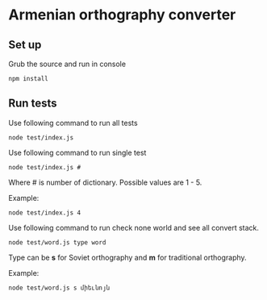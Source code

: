 # Armenian orthography converter

## Set up

Grub the source and run in console

    npm install

## Run tests

Use following command to run all tests

    node test/index.js

Use following command to run single test

    node test/index.js #

Where # is number of dictionary. Possible values are 1 - 5.

Example:

    node test/index.js 4

Use following command to run check none world and see all convert stack.

    node test/word.js type word

Type can be **s** for Soviet orthography and **m** for traditional orthography.

Example:

    node test/word.js s միեւնոյն